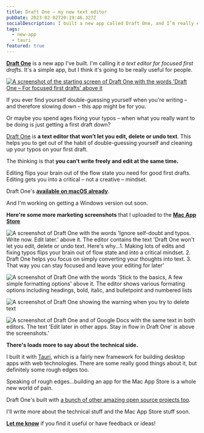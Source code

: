 ```yaml
---
title: Draft One – my new text editor
pubDate: 2023-02-02T20:19:46.327Z
socialDescription: I built a new app called Draft One, and I’m really excited about it.
tags:
  - new-app
  - tauri
featured: true
---
```


[**Draft One**](https://draft-one.com) is a new app I've built. I'm calling it *a text editor for focused first drafts*. It's a simple app, but I think it's going to be really useful for people.

[![A screenshot of the starting screen of Draft One with the words 'Draft One – For focused first drafts' above it](/images/draft-one-screenshots/1.png)](https://draft-one.com)

If you ever find yourself double-guessing yourself when you're writing – and therefore slowing down – this app might be for you.

Or maybe you spend ages fixing your typos – when what you really want to be doing is just getting a first draft down?

[Draft One](https://draft-one.com) is **a text editor that won’t let you edit, delete or undo text**. This helps you to get out of the habit of double-guessing yourself and cleaning up your typos on your first draft.

The thinking is that **you can’t write freely and edit at the same time.**

Editing flips your brain out of the flow state you need for good first drafts. Editing gets you into a critical – not a creative – mindset.

Draft One's [**available on macOS already**](https://apps.apple.com/gb/app/draft-one/id1660388186).

And I'm working on getting a Windows version out soon.

**Here're some more marketing screenshots** that I uploaded to the [**Mac App Store**](https://apps.apple.com/gb/app/draft-one/id1660388186)

![A screenshot of Draft One with the words 'Ignore self-doubt and typos. Write now. Edit later.' above it. The editor contains the text 'Draft One won't let you edit, delete or undo text. Here's why...1. Making lots of edits and fixing typos flips your brain out of flow state and into a critical mindset. 2. Draft One helps you focus on simply converting your thoughts into text. 3. That way you can stay focused and leave your editing for later'](/images/draft-one-screenshots/2.png)

![A screenshot of Draft One with the words 'Stick to the basics, A few simple formatting options' above it. The editor shows various formating options including headings, bold, italic, and bulletpoint and numbered lists](/images/draft-one-screenshots/3.png)

![A screenshot of Draft One showing the warning when you try to delete text](/images/draft-one-screenshots/4.png)

![A screenshot of Draft One and of Google Docs with the same text in both editors. The text 'Edit later in other apps. Stay in flow in Draft One' is above the screenshots.'](/images/draft-one-screenshots/5.png)

**There's loads more to say about the technical side.**

I built it with [Tauri](https://tauri.studio), which is a fairly new framework for building desktop apps with web technologies. There are some really good things about it, but definitely some rough edges too.

Speaking of rough edges…building an app for the Mac App Store is a whole new world of pain.

Draft One's built with [a bunch of other amazing open source projects too](https://draft-one.com/credits).

I'll write more about the technical stuff and the Mac App Store stuff soon.

[**Let me know**](https://draft-one.com/contact) if you find it useful or have feedback or ideas!